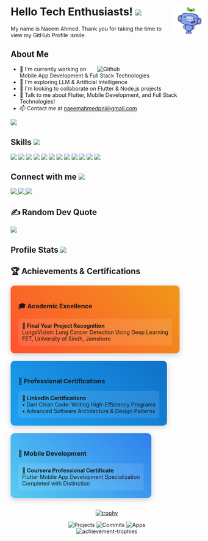 <h1> Hello Tech Enthusiasts! <img src = "https://raw.githubusercontent.com/MartinHeinz/MartinHeinz/master/wave.gif" width = 50px>

<img width="15%" align="right" alt="Github" src="https://github.com/avinIndrasoma/avinIndrasoma/blob/main/749044136589393960.gif" />

</h1>
  
<div size='1px'> My name is Naeem Ahmed. Thank you for taking the time to view my GitHub Profile :smile: </div>

<h2> About Me </h2>

<img width="55%" align="right" alt="Github" src="https://raw.githubusercontent.com/onimur/.github/master/.resources/git-header.svg" />

- 🔭 I'm currently working on Mobile App Development & Full Stack Technologies
- 🌱 I'm exploring LLM & Artificial Intelligence
- 👯 I'm looking to collaborate on Flutter & Node.js projects
- 💬 Talk to me about Flutter, Mobile Development, and Full Stack Technologies!
- 📫 Contact me at naeemahmedpnl@gmail.com

![](https://komarev.com/ghpvc/?username=naeemahmedpnl&color=blueviolet&label=Profile+Views)

<h2> Skills <img src = "https://media2.giphy.com/media/QssGEmpkyEOhBCb7e1/giphy.gif?cid=ecf05e47a0n3gi1bfqntqmob8g9aid1oyj2wr3ds3mg700bl&rid=giphy.gif" width = 20px> </h2>

<a href= https://github.com/naeemahmedpnl><img width ='35px' src ='https://raw.githubusercontent.com/rahulbanerjee26/githubAboutMeGenerator/main/icons/flutter.svg'></a>
<a href= https://github.com/naeemahmedpnl><img width ='35px' src ='https://raw.githubusercontent.com/rahulbanerjee26/githubAboutMeGenerator/main/icons/dart.svg'></a>
<a href= https://github.com/naeemahmedpnl><img width ='35px' src ='https://raw.githubusercontent.com/rahulbanerjee26/githubAboutMeGenerator/main/icons/javascript.svg'></a>
<a href= https://github.com/naeemahmedpnl><img width ='35px' src ='https://raw.githubusercontent.com/rahulbanerjee26/githubAboutMeGenerator/main/icons/nodejs.svg'></a>
<a href= https://github.com/naeemahmedpnl><img width ='35px' src ='https://raw.githubusercontent.com/rahulbanerjee26/githubAboutMeGenerator/main/icons/express.svg'></a>
<a href= https://github.com/naeemahmedpnl><img width ='35px' src ='https://raw.githubusercontent.com/rahulbanerjee26/githubAboutMeGenerator/main/icons/mongodb.svg'></a>
<a href= https://github.com/naeemahmedpnl><img width ='35px' src ='https://raw.githubusercontent.com/rahulbanerjee26/githubAboutMeGenerator/main/icons/firebase.svg'></a>
<a href= https://github.com/naeemahmedpnl><img width ='35px' src ='https://raw.githubusercontent.com/rahulbanerjee26/githubAboutMeGenerator/main/icons/python.svg'></a>
<a href= https://github.com/naeemahmedpnl><img width ='35px' src ='https://raw.githubusercontent.com/rahulbanerjee26/githubAboutMeGenerator/main/icons/git.svg'></a>
<a href= https://github.com/naeemahmedpnl><img width ='35px' src ='https://raw.githubusercontent.com/rahulbanerjee26/githubAboutMeGenerator/main/icons/github.svg'></a>
<a href= https://github.com/naeemahmedpnl><img width ='35px' src ='https://raw.githubusercontent.com/rahulbanerjee26/githubAboutMeGenerator/main/icons/azure.svg'></a>
<a href= https://github.com/naeemahmedpnl><img width ='35px' src ='https://raw.githubusercontent.com/rahulbanerjee26/githubAboutMeGenerator/main/icons/figma.svg'></a>

<h2> Connect with me <img src='https://raw.githubusercontent.com/ShahriarShafin/ShahriarShafin/main/Assets/handshake.gif' width="50px"> </h2>

<p align="left">
  <a href="https://www.linkedin.com/in/naeemahmedpnl/" target="_blank">
    <img src="https://img.icons8.com/fluent/48/000000/linkedin.png"/>
  </a>
  <a href="https://www.facebook.com/naeem.haider.9277/" target="_blank">
    <img src="https://img.icons8.com/fluent/48/000000/facebook-new.png"/>
  </a>
  <a href="https://www.instagram.com/naeemhaider72" target="_blank">
    <img src="https://img.icons8.com/fluent/48/000000/instagram-new.png"/>
  </a>
</p>

<h2> ✍️ Random Dev Quote </h2>

![](https://quotes-github-readme.vercel.app/api?type=horizontal&theme=radical)

<h2> Profile Stats <img width ='18px' src ='https://raw.githubusercontent.com/rahulbanerjee26/githubAboutMeGenerator/main/icons/github.svg'> </h2>

<h2> 🏆 Achievements & Certifications </h2>

<div align="left">
  <div style="display: flex; align-items: center; margin-bottom: 20px;">
    <div style="background: linear-gradient(45deg, #FF512F, #F09819); padding: 20px; border-radius: 10px; box-shadow: 0 4px 15px rgba(0,0,0,0.2);">
      <h3>🎓 Academic Excellence</h3>
      <div style="padding: 10px; background: rgba(255,255,255,0.1); border-radius: 5px; margin-top: 10px;">
        <strong>🌟 Final Year Project Recognition</strong>
        <br/>
        <span>LungsVision: Lung Cancer Detection Using Deep Learning</span>
        <br/>
        <span>FET, University of Sindh, Jamshoro</span>
      </div>
    </div>
  </div>

  <div style="display: flex; align-items: center; margin-bottom: 20px;">
    <div style="background: linear-gradient(45deg, #1DA1F2, #0E71C8); padding: 20px; border-radius: 10px; box-shadow: 0 4px 15px rgba(0,0,0,0.2);">
      <h3>💼 Professional Certifications</h3>
      <div style="padding: 10px; background: rgba(255,255,255,0.1); border-radius: 5px; margin-top: 10px;">
        <strong>🔷 LinkedIn Certifications</strong>
        <br/>
        <span>• Dart Clean Code: Writing High-Efficiency Programs</span>
        <br/>
        <span>• Advanced Software Architecture & Design Patterns</span>
      </div>
    </div>
  </div>

  <div style="display: flex; align-items: center;">
    <div style="background: linear-gradient(45deg, #56CCF2, #2F80ED); padding: 20px; border-radius: 10px; box-shadow: 0 4px 15px rgba(0,0,0,0.2);">
      <h3>📱 Mobile Development</h3>
      <div style="padding: 10px; background: rgba(255,255,255,0.1); border-radius: 5px; margin-top: 10px;">
        <strong>🎯 Coursera Professional Certificate</strong>
        <br/>
        <span>Flutter Mobile App Development Specialization</span>
        <br/>
        <span>Completed with Distinction</span>
      </div>
    </div>
  </div>
</div>

<br/>

<p align="center">
  <a href="https://github.com/ryo-ma/github-profile-trophy">
    <img src="https://github-profile-trophy.vercel.app/?username=naeemahmedpnl&theme=darkhub&no-frame=true&row=1&column=7" alt="trophy"/>
  </a>
</p>

<div align="center">
  <img src="https://img.shields.io/badge/🏆%20Projects%20Completed-25+-blue?style=for-the-badge&labelColor=000000" alt="Projects"/>
  <img src="https://img.shields.io/badge/🌟%20Total%20Commits-500+-orange?style=for-the-badge&labelColor=000000" alt="Commits"/>
  <img src="https://img.shields.io/badge/📱%20Apps%20Published-10+-green?style=for-the-badge&labelColor=000000" alt="Apps"/>
</div>

<div align="center">
  <img src="https://github-profile-trophy.vercel.app/?username=naeemahmedpnl&theme=dracula&row=1&column=6" alt="achievement-trophies"/>
</div>
